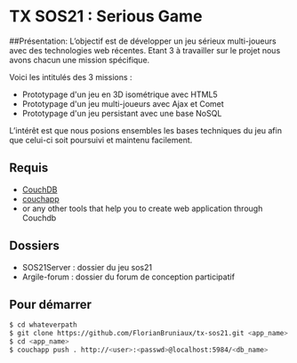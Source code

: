 TX SOS21 : Serious Game
=================

##Présentation:
L’objectif est de développer un jeu sérieux multi-joueurs avec des technologies web récentes. 
Etant 3 à travailler sur le projet nous avons chacun une mission spécifique. 

Voici les intitulés des 3 missions :
- Prototypage d'un jeu en 3D isométrique avec HTML5
- Prototypage d'un jeu multi-joueurs avec Ajax et Comet
- Prototypage d'un jeu persistant avec une base NoSQL

L’intérêt est que nous posions ensembles les bases techniques du jeu afin que celui-ci soit poursuivi et maintenu facilement.

## Requis
- [CouchDB](http://couchdb.apache.org)
- [couchapp](https://github.com/couchapp/couchapp)
- or any other tools that help you to create web application through Couchdb

## Dossiers 
- SOS21Server : dossier du jeu sos21
- Argile-forum : dossier du forum de conception participatif

## Pour démarrer

```bash
$ cd whateverpath
$ git clone https://github.com/FlorianBruniaux/tx-sos21.git <app_name>
$ cd <app_name>
$ couchapp push . http://<user>:<passwd>@localhost:5984/<db_name>
```

